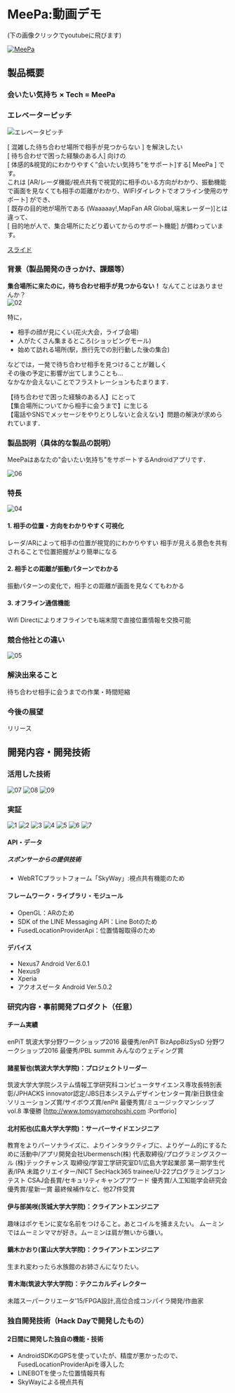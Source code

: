 # MeePa:動画デモ
(下の画像クリックでyoutubeに飛びます)

[![MeePa](https://user-images.githubusercontent.com/32015564/32144461-9ee9b6d2-bcfc-11e7-8d8c-0706a5fda57d.png)](https://youtu.be/qxzyXHlVpKA)

## 製品概要
### 会いたい気持ち × Tech = MeePa

### エレベーターピッチ
![エレベータピッチ](https://user-images.githubusercontent.com/32015564/32144469-bdbce8c2-bcfc-11e7-80c2-d5ac27248caf.png)


[ 混雑した待ち合わせ場所で相手が見つからない ] を解決したい  
[ 待ち合わせで困った経験のある人] 向けの  
[ 体感的&視覚的にわかりやすく”会いたい気持ち”をサポート]する[ MeePa ] です。  
これは [AR/レーダ機能/視点共有で視覚的に相手のいる方向がわかり、振動機能で画面を見なくても相手の距離がわかり、WIFIダイレクトでオフライン使用のサポート] ができ、  
[ 既存の目的地が場所である (Waaaaay!,MapFan AR Global,端末レーダー)]とは違って、  
[ 目的地が人で、集合場所にたどり着いてからのサポート機能] が備わっています。  


[スライド](https://www.slideshare.net/secret/o6G9lGOeYamIPz)


### 背景（製品開発のきっかけ、課題等）
**集合場所に来たのに，待ち合わせ相手が見つからない！**
なんてことはありませんか？  
![02](https://user-images.githubusercontent.com/32015564/32144477-dcc7dc18-bcfc-11e7-904c-fc55b6210da8.png)

特に，  
* 相手の顔が見にくい(花火大会，ライブ会場)
* 人がたくさん集まるところ(ショッピングモール)
* 始めて訪れる場所(駅，旅行先での別行動した後の集合)  

などでは，一発で待ち合わせ相手を見つけることが難しく  
その後の予定に影響が出てしまうことも...  
なかなか会えないことでフラストレーションもたまります．

【待ち合わせで困った経験のある人】にとって  
【集合場所についてから相手に会うまで】に生じる  
【電話やSNSでメッセージをやりとりしないと会えない】問題の解決が求められています．  

### 製品説明（具体的な製品の説明）
MeePaはあなたの"会いたい気持ち"をサポートするAndroidアプリです．

![06](https://user-images.githubusercontent.com/32015564/32144488-fd156148-bcfc-11e7-901a-f281ab957096.png)


### 特長

![04](https://user-images.githubusercontent.com/32015564/32144482-f7ddab68-bcfc-11e7-92fb-3cc0018719fb.png)

#### 1. 相手の位置・方向をわかりやすく可視化
レーダ/ARによって相手の位置が視覚的にわかりやすい
相手が見える景色を共有されることで位置把握がより簡単になる

#### 2. 相手との距離が振動パターンでわかる
振動パターンの変化で，相手との距離が画面を見なくてもわかる

#### 3. オフライン通信機能
Wifi Directによりオフラインでも端末間で直接位置情報を交換可能


### 競合他社との違い
![05](https://user-images.githubusercontent.com/32015564/32144487-fce33010-bcfc-11e7-858b-bb9660f28344.png)

### 解決出来ること
待ち合わせ相手に会うまでの作業・時間短縮  


### 今後の展望
リリース

## 開発内容・開発技術
### 活用した技術
![07](https://user-images.githubusercontent.com/32015564/32144489-fd46eb50-bcfc-11e7-9b27-b3208bbd0508.png)
![08](https://user-images.githubusercontent.com/32015564/32144490-fd75b304-bcfc-11e7-8a74-ae91d96396b2.png)
![09](https://user-images.githubusercontent.com/32015564/32144491-fda6b382-bcfc-11e7-885b-81d2f0d47ab1.png)

### 実証
![1](https://user-images.githubusercontent.com/32015564/32144535-9754af52-bcfd-11e7-8ee6-bb3f919b90ed.png)
![2](https://user-images.githubusercontent.com/32015564/32144536-97812f00-bcfd-11e7-8f67-a0426fb469e3.png)
![3](https://user-images.githubusercontent.com/32015564/32144537-97c113cc-bcfd-11e7-9a37-74308149e526.png)
![4](https://user-images.githubusercontent.com/32015564/32144538-97ed7412-bcfd-11e7-91a5-01b4f530960f.png)
![5](https://user-images.githubusercontent.com/32015564/32144539-981bef72-bcfd-11e7-8a6d-7c85196051cd.png)
![6](https://user-images.githubusercontent.com/32015564/32144540-9848ad46-bcfd-11e7-8606-7d2c8c7e9b14.png)
![7](https://user-images.githubusercontent.com/32015564/32144541-9875fcba-bcfd-11e7-9025-4502d8453220.png)

#### API・データ
##### スポンサーからの提供技術
* WebRTCプラットフォーム「SkyWay」:視点共有機能のため


#### フレームワーク・ライブラリ・モジュール
* OpenGL：ARのため
* SDK of the LINE Messaging API：Line Botのため
* FusedLocationProviderApi：位置情報取得のため

#### デバイス
* Nexus7 Android Ver.6.0.1
* Nexus9
* Xperia
* アクオスゼータ Android Ver.5.0.2

### 研究内容・事前開発プロダクト（任意）
#### チーム実績
enPiT 筑波大学分野ワークショップ2016 最優秀/enPiT BizAppBizSysD 分野ワークショップ2016 最優秀/PBL summit みんなのウェディング賞

#### 諸星智也(筑波大学大学院)：プロジェクトリーダー
筑波大学大学院システム情報工学研究科コンピュータサイエンス専攻長特別表彰/JPHACKS innovator認定/JBS日本システムデザインセンター賞/新日鉄住金ソリューションズ賞/サイボウズ賞/enPit 最優秀賞/ミュージックマンシップ vol.8 準優勝
[http://www.tomoyamorohoshi.com :Portforio]

#### 北村拓也(広島大学大学院)：サーバーサイドエンジニア
教育をよりパーソナライズに、よりインタラクティブに、よりゲーム的にするために活動中/アプリ開発会社Ubermensch(株) 代表取締役/プログラミングスクール (株)テックチャンス 取締役/学習工学研究室D1/広島大学起業部 第一期学生代表/IPA 未踏クリエイター/NICT SecHack365 trainee/U-22プログラミングコンテスト CSAJ会長賞/セキュリティキャンプアワード 優秀賞/人工知能学会研究会優秀賞/星新一賞 最終候補作など、他27件受賞

#### 伊与部美咲(茨城大学大学院)：クライアントエンジニア
趣味はポケモンに変な名前をつけること。あとコイルを捕まえたい。
ムーミンではムーミンママが好き。ムーミンは肩が無いから嫌い。
#### 鏑木かおり(富山大学大学院)：クライアントエンジニア
生まれ変わったら水族館のお姉さんになりたい。
#### 青木海(筑波大学大学院)：テクニカルディレクター
未踏スーパークリエータ'15/FPGA設計,高位合成コンパイラ開発/作曲家


### 独自開発技術（Hack Dayで開発したもの）
#### 2日間に開発した独自の機能・技術
* AndroidSDKのGPSを使っていたが、精度が悪かったので、FusedLocationProviderApiを導入した
* LINEBOTを使った位置情報共有
* SkyWayによる視点共有
